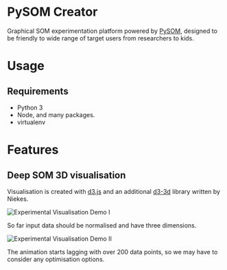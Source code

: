 # PySOM Creator

Graphical SOM experimentation platform powered by [PySOM](), designed to be friendly to wide range of target users from researchers to kids.


# Usage

## Requirements
- Python 3
- Node, and many packages.
- virtualenv


# Features
## Deep SOM 3D visualisation

Visualisation is created with [d3.js](https://github.com/d3/d3/blob/main/API.md) and an additional [d3-3d](https://github.com/niekes/d3-3d/) library written by Niekes. 

![Experimental Visualisation Demo I](imgs/viz_demo_1.gif)

So far input data should be normalised and have three dimensions.

![Experimental Visualisation Demo II](imgs/viz_demo_2.gif)

The animation starts lagging with over 200 data points, so we may have to consider any optimisation options.
